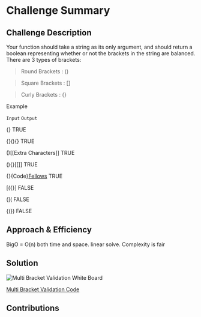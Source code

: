 # Challenge Summary



## Challenge Description

Your function should take a string as its only argument, and should return a boolean representing whether or not the brackets in the string are balanced. There are 3 types of brackets:

> Round Brackets : ()

> Square Brackets : []

> Curly Brackets : {}

Example

```Input```	```Output```

{}	TRUE

{}(){}	TRUE

()[[Extra Characters]]	TRUE

(){}[[]]	TRUE

{}{Code}[Fellows](())	TRUE

[({}]	FALSE

(](	FALSE

{(})	FALSE

## Approach & Efficiency

BigO = O(n) both time and space. linear solve.
Complexity is fair

## Solution

![Multi Bracket Validation White Board](../assets/multi-bracket-validation.png)

[Multi Bracket Validation Code](../multi_bracket_validation.py)

## Contributions


